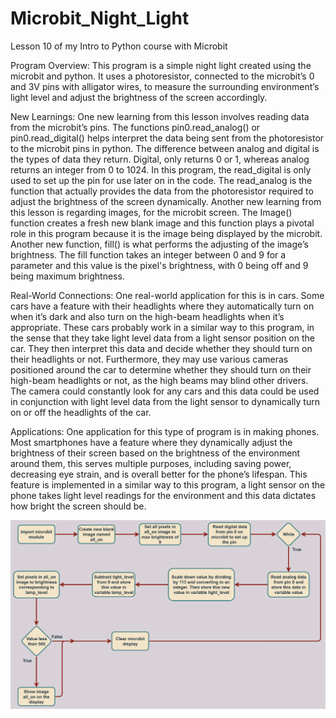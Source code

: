 # Microbit_Night_Light
Lesson 10 of my Intro to Python course with Microbit

Program Overview: This program is a simple night light created using the microbit and python. It uses a photoresistor, connected to the microbit’s 0 and 3V pins with alligator wires, to measure the surrounding environment’s light level and adjust the brightness of the screen accordingly.


New Learnings: One new learning from this lesson involves reading data from the microbit’s pins. The functions pin0.read_analog() or pin0.read_digital() helps interpret the data being sent from the photoresistor to the microbit pins in python. The difference between analog and digital is the types of data they return. Digital, only returns 0 or 1, whereas analog returns an integer from 0 to 1024. In this program, the read_digital is only used to set up the pin for use later on in the code. The read_analog is the function that actually provides the data from the photoresistor required to adjust the brightness of the screen dynamically. Another new learning from this lesson is regarding images, for the microbit screen. The Image() function creates a fresh new blank image and this function plays a pivotal role in this program because it is the image being displayed by the microbit. Another new function, fill() is what performs the adjusting of the image’s brightness. The fill function takes an integer between 0 and 9 for a parameter and this value is the pixel's brightness, with 0 being off and 9 being maximum brightness.


Real-World Connections: One real-world application for this is in cars. Some cars have a feature with their headlights where they automatically turn on when it’s dark and also turn on the high-beam headlights when it’s appropriate. These cars probably work in a similar way to this program, in the sense that they take light level data from a light sensor position on the car. They then interpret this data and decide whether they should turn on their headlights or not. Furthermore, they may use various cameras positioned around the car to determine whether they should turn on their high-beam headlights or not, as the high beams may blind other drivers. The camera could constantly look for any cars and this data could be used in conjunction with light level data from the light sensor to dynamically turn on or off the headlights of the car.


Applications: One application for this type of program is in making phones. Most smartphones have a feature where they dynamically adjust the brightness of their screen based on the brightness of the environment around them, this serves multiple purposes, including saving power, decreasing eye strain, and is overall better for the phone’s lifespan. This feature is implemented in a similar way to this program, a light sensor on the phone takes light level readings for the environment and this data dictates how bright the screen should be.

![Image](Flowchart.png)
